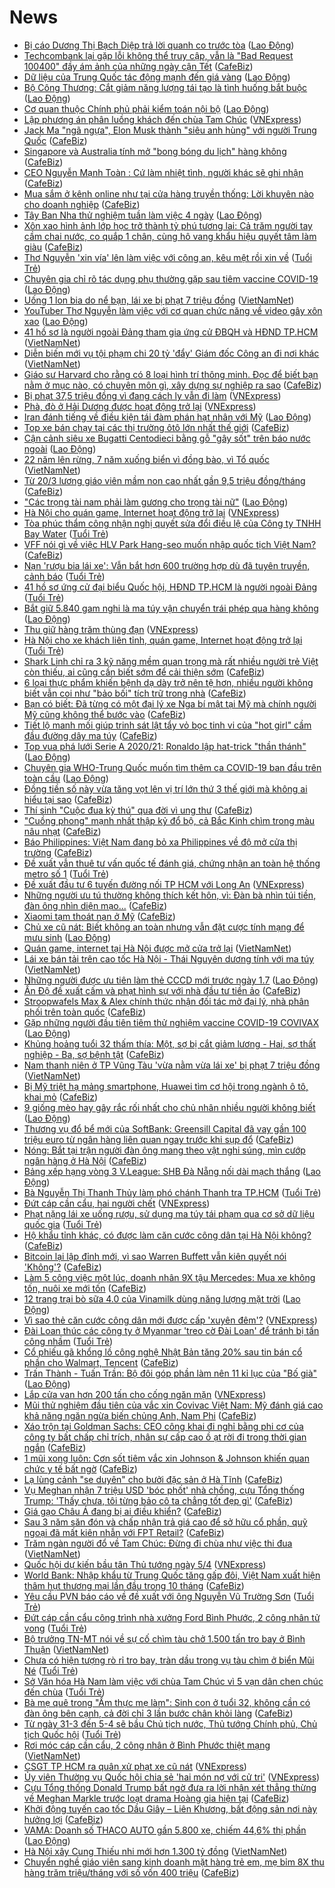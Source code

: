 # News

- [Bị cáo Dương Thị Bạch Diệp trả lời quanh co trước tòa](https://laodong.vn/phap-luat/bi-cao-duong-thi-bach-diep-tra-loi-quanh-co-truoc-toa-889338.ldo) ([Lao Động](https://laodong.vn))
- [Techcombank lại gặp lỗi không thể truy cập, vẫn là "Bad Request 100400" đầy ám ảnh của những ngày cận Tết](https://cafebiz.vn/techcombank-lai-gap-loi-khong-the-truy-cap-van-la-bad-request-100400-day-am-anh-cua-nhung-ngay-can-tet-20210315174628807.chn) ([CafeBiz](https://cafebiz.vn))
- [Dữ liệu của Trung Quốc tác động mạnh đến giá vàng](https://laodong.vn/the-gioi/du-lieu-cua-trung-quoc-tac-dong-manh-den-gia-vang-889361.ldo) ([Lao Động](https://laodong.vn))
- [Bộ Công Thương: Cắt giảm năng lượng tái tạo là tình huống bắt buộc](https://laodong.vn/kinh-te/bo-cong-thuong-cat-giam-nang-luong-tai-tao-la-tinh-huong-bat-buoc-889358.ldo) ([Lao Động](https://laodong.vn))
- [Cơ quan thuộc Chính phủ phải kiểm toán nội bộ](https://laodong.vn/kinh-te/co-quan-thuoc-chinh-phu-phai-kiem-toan-noi-bo-889357.ldo) ([Lao Động](https://laodong.vn))
- [Lập phương án phân luồng khách đến chùa Tam Chúc](https://vnexpress.net/lap-phuong-an-phan-luong-khach-den-chua-tam-chuc-4248621.html) ([VNExpress](https://vnexpress.net))
- [Jack Ma "ngã ngựa", Elon Musk thành "siêu anh hùng" với người Trung Quốc](https://cafebiz.vn/jack-ma-nga-ngua-elon-musk-thanh-sieu-anh-hung-voi-nguoi-trung-quoc-20210315164453015.chn) ([CafeBiz](https://cafebiz.vn))
- [Singapore và Australia tính mở "bong bóng du lịch" hàng không](https://cafebiz.vn/singapore-va-australia-tinh-mo-bong-bong-du-lich-hang-khong-20210315164701042.chn) ([CafeBiz](https://cafebiz.vn))
- [CEO Nguyễn Mạnh Toàn : Cứ làm nhiệt tình, người khác sẽ ghi nhận](https://cafebiz.vn/ceo-nguyen-manh-toan-cu-lam-nhiet-tinh-nguoi-khac-se-ghi-nhan-20210315160819345.chn) ([CafeBiz](https://cafebiz.vn))
- [Mua sắm ở kênh online như tại cửa hàng truyền thống: Lời khuyên nào cho doanh nghiệp](https://cafebiz.vn/mua-sam-o-kenh-online-nhu-tai-cua-hang-truyen-thong-loi-khuyen-nao-cho-doanh-nghiep-20210315121127784.chn) ([CafeBiz](https://cafebiz.vn))
- [Tây Ban Nha thử nghiệm tuần làm việc 4 ngày](https://laodong.vn/the-gioi/tay-ban-nha-thu-nghiem-tuan-lam-viec-4-ngay-889347.ldo) ([Lao Động](https://laodong.vn))
- [Xôn xao hình ảnh lớp học trở thành tỷ phú tương lai: Cả trăm người tay cầm chai nước, co quắp 1 chân, cùng hô vang khẩu hiệu quyết tâm làm giàu](https://cafebiz.vn/xon-xao-hinh-anh-lop-hoc-tro-thanh-ty-phu-tuong-lai-ca-tram-nguoi-tay-cam-chai-nuoc-co-quap-1-chan-cung-ho-vang-khau-hieu-quyet-tam-lam-giau-20210315172828917.chn) ([CafeBiz](https://cafebiz.vn))
- [Thơ Nguyễn 'xin vía' lên làm việc với công an, kêu mệt rồi xin về](https://tuoitre.vn/tho-nguyen-xin-via-len-lam-viec-voi-cong-an-keu-met-roi-xin-ve-20210315171027019.htm) ([Tuổi Trẻ](https://tuoitre.vn))
- [Chuyên gia chỉ rõ tác dụng phụ thường gặp sau tiêm vaccine COVID-19](https://laodong.vn/video-thoi-su/chuyen-gia-chi-ro-tac-dung-phu-thuong-gap-sau-tiem-vaccine-covid-19-889305.ldo) ([Lao Động](https://laodong.vn))
- [Uống 1 lon bia do nể bạn, lái xe bị phạt 7 triệu đồng](http://vietnamnet.vn/vn/thoi-su/an-toan-giao-thong/uong-1-lon-bia-do-ne-ba-n-lai-xe-bi-phat-7-trieu-dong-719809.html) ([VietNamNet](https://vietnamnet.vn))
- [YouTuber Thơ Nguyễn làm việc với cơ quan chức năng về video gây xôn xao](https://laodong.vn/xa-hoi/youtuber-tho-nguyen-lam-viec-voi-co-quan-chuc-nang-ve-video-gay-xon-xao-889277.ldo) ([Lao Động](https://laodong.vn))
- [41 hồ sơ là người ngoài Đảng tham gia ứng cử ĐBQH và HĐND TP.HCM](http://vietnamnet.vn/vn/thoi-su/quoc-hoi/41-ho-so-la-nguoi-ngoai-dang-tham-gia-ung-cu-dbqh-va-hdnd-tp-hcm-719812.html) ([VietNamNet](https://vietnamnet.vn))
- [Diễn biến mới vụ tội phạm chi 20 tỷ 'đẩy' Giám đốc Công an đi nơi khác](http://vietnamnet.vn/vn/thoi-su/dien-bien-moi-vu-toi-pham-chi-20-ty-day-giam-doc-cong-an-di-noi-khac-719810.html) ([VietNamNet](https://vietnamnet.vn))
- [Giáo sư Harvard cho rằng có 8 loại hình trí thông minh. Đọc để biết bạn nằm ở mục nào, có chuyên môn gì, xây dựng sự nghiệp ra sao](https://cafebiz.vn/giao-su-harvard-cho-rang-co-8-loai-hinh-tri-thong-minh-doc-de-biet-ban-nam-o-muc-nao-co-chuyen-mon-gi-xay-dung-su-nghiep-ra-sao-20210315161204188.chn) ([CafeBiz](https://cafebiz.vn))
- [Bị phạt 37,5 triệu đồng vì đang cách ly vẫn đi làm](https://vnexpress.net/bi-phat-37-5-trieu-dong-vi-dang-cach-ly-van-di-lam-4248725.html) ([VNExpress](https://vnexpress.net))
- [Phà, đò ở Hải Dương được hoạt động trở lại](https://vnexpress.net/pha-do-o-hai-duong-duoc-hoat-dong-tro-lai-4248672.html) ([VNExpress](https://vnexpress.net))
- [Iran đánh tiếng về điều kiện tái đàm phán hạt nhân với Mỹ](https://laodong.vn/the-gioi/iran-danh-tieng-ve-dieu-kien-tai-dam-phan-hat-nhan-voi-my-889309.ldo) ([Lao Động](https://laodong.vn))
- [Top xe bán chạy tại các thị trường ôtô lớn nhất thế giới](https://cafebiz.vn/top-xe-ban-chay-tai-cac-thi-truong-oto-lon-nhat-the-gioi-20210315142511612.chn) ([CafeBiz](https://cafebiz.vn))
- [Cận cảnh siêu xe Bugatti Centodieci bằng gỗ &quot;gây sốt&quot; trên báo nước ngoài](https://laodong.vn/photo/can-canh-sieu-xe-bugatti-centodieci-bang-go-gay-sot-tren-bao-nuoc-ngoai-889212.ldo) ([Lao Động](https://laodong.vn))
- [22 năm lên rừng, 7 năm xuống biển vì đồng bào, vì Tổ quốc](http://vietnamnet.vn/vn/thoi-su/chinh-tri/22-nam-len-rung-7-nam-xuong-bien-vi-dong-bao-vi-to-quoc-719796.html) ([VietNamNet](https://vietnamnet.vn))
- [Từ 20/3 lương giáo viên mầm non cao nhất gần 9,5 triệu đồng/tháng](https://cafebiz.vn/tu-20-3-luong-giao-vien-mam-non-cao-nhat-gan-95-trieu-dong-thang-20210315164851971.chn) ([CafeBiz](https://cafebiz.vn))
- [&quot;Các trọng tài nam phải làm gương cho trọng tài nữ&quot;](https://laodong.vn/bong-da/cac-trong-tai-nam-phai-lam-guong-cho-trong-tai-nu-889255.ldo) ([Lao Động](https://laodong.vn))
- [Hà Nội cho quán game, Internet hoạt động trở lại](https://vnexpress.net/ha-noi-cho-quan-game-internet-hoat-dong-tro-lai-4248772.html) ([VNExpress](https://vnexpress.net))
- [Tòa phúc thẩm công nhận nghị quyết sửa đổi điều lệ của Công ty TNHH Bay Water](https://tuoitre.vn/toa-phuc-tham-cong-nhan-nghi-quyet-sua-doi-dieu-le-cua-cong-ty-tnhh-bay-water-2021031516094976.htm) ([Tuổi Trẻ](https://tuoitre.vn))
- [VFF nói gì về việc HLV Park Hang-seo muốn nhập quốc tịch Việt Nam?](https://cafebiz.vn/vff-noi-gi-ve-viec-hlv-park-hang-seo-muon-nhap-quoc-tich-viet-nam-20210315164337959.chn) ([CafeBiz](https://cafebiz.vn))
- [Nạn 'rượu bia lái xe': Vẫn bắt hơn 600 trường hợp dù đã tuyên truyền, cảnh báo](https://tuoitre.vn/nan-ruou-bia-lai-xe-van-bat-hon-600-truong-hop-du-da-tuyen-truyen-canh-bao-20210315160749744.htm) ([Tuổi Trẻ](https://tuoitre.vn))
- [41 hồ sơ ứng cử đại biểu Quốc hội, HĐND TP.HCM là người ngoài Đảng](https://tuoitre.vn/41-ho-so-ung-cu-dai-bieu-quoc-hoi-hdnd-tp-hcm-la-nguoi-ngoai-dang-20210315162117552.htm) ([Tuổi Trẻ](https://tuoitre.vn))
- [Bắt giữ 5.840 gam nghi là ma túy vận chuyển trái phép qua hàng không](https://laodong.vn/phap-luat/bat-giu-5840-gam-nghi-la-ma-tuy-van-chuyen-trai-phep-qua-hang-khong-889331.ldo) ([Lao Động](https://laodong.vn))
- [Thu giữ hàng trăm thùng đạn](https://vnexpress.net/thu-giu-hang-tram-thung-dan-4248698.html) ([VNExpress](https://vnexpress.net))
- [Hà Nội cho xe khách liên tỉnh, quán game, Internet hoạt động trở lại](https://tuoitre.vn/ha-noi-cho-xe-khach-lien-tinh-quan-game-internet-hoat-dong-tro-lai-20210315160558604.htm) ([Tuổi Trẻ](https://tuoitre.vn))
- [Shark Linh chỉ ra 3 kỹ năng mềm quan trọng mà rất nhiều người trẻ Việt còn thiếu, ai cũng cần biết sớm để cải thiện sớm](https://cafebiz.vn/shark-linh-chi-ra-3-ky-nang-mem-quan-trong-ma-rat-nhieu-nguoi-tre-viet-con-thieu-ai-cung-can-biet-som-de-cai-thien-som-20210315151012392.chn) ([CafeBiz](https://cafebiz.vn))
- [6 loại thực phẩm khiến bệnh dạ dày trở nên tệ hơn, nhiều người không biết vẫn coi như "bảo bối" tích trữ trong nhà](https://cafebiz.vn/6-loai-thuc-pham-khien-benh-da-day-tro-nen-te-hon-nhieu-nguoi-khong-biet-van-coi-nhu-bao-boi-tich-tru-trong-nha-20210315160909522.chn) ([CafeBiz](https://cafebiz.vn))
- [Bạn có biết: Đã từng có một đại lý xe Nga bí mật tại Mỹ mà chính người Mỹ cũng không thể bước vào](https://cafebiz.vn/ban-co-biet-da-tung-co-mot-dai-ly-xe-nga-bi-mat-tai-my-ma-chinh-nguoi-my-cung-khong-the-buoc-vao-20210315141852778.chn) ([CafeBiz](https://cafebiz.vn))
- [Tiết lộ manh mối giúp trinh sát lật tẩy vỏ bọc tinh vi của "hot girl" cầm đầu đường dây ma túy](https://cafebiz.vn/tiet-lo-manh-moi-giup-trinh-sat-lat-tay-vo-boc-tinh-vi-cua-hot-girl-cam-dau-duong-day-ma-tuy-20210315162404022.chn) ([CafeBiz](https://cafebiz.vn))
- [Top vua phá lưới Serie A 2020/21: Ronaldo lập hat-trick &quot;thần thánh&quot;](https://laodong.vn/photo/top-vua-pha-luoi-serie-a-202021-ronaldo-lap-hat-trick-than-thanh-889280.ldo) ([Lao Động](https://laodong.vn))
- [Chuyên gia WHO-Trung Quốc muốn tìm thêm ca COVID-19 ban đầu trên toàn cầu](https://laodong.vn/the-gioi/chuyen-gia-who-trung-quoc-muon-tim-them-ca-covid-19-ban-dau-tren-toan-cau-889302.ldo) ([Lao Động](https://laodong.vn))
- [Đồng tiền số này vừa tăng vọt lên vị trí lớn thứ 3 thế giới mà không ai hiểu tại sao](https://cafebiz.vn/dong-tien-so-nay-vua-tang-vot-len-vi-tri-lon-thu-3-the-gioi-ma-khong-ai-hieu-tai-sao-20210315161526569.chn) ([CafeBiz](https://cafebiz.vn))
- [Thí sinh "Cuộc đua kỳ thú" qua đời vì ung thư](https://cafebiz.vn/thi-sinh-cuoc-dua-ky-thu-qua-doi-vi-ung-thu-20210315161616656.chn) ([CafeBiz](https://cafebiz.vn))
- ["Cuồng phong" mạnh nhất thập kỷ đổ bộ, cả Bắc Kinh chìm trong màu nâu nhạt](https://cafebiz.vn/cuong-phong-manh-nhat-thap-ky-do-bo-ca-bac-kinh-chim-trong-mau-nau-nhat-20210315161301886.chn) ([CafeBiz](https://cafebiz.vn))
- [Báo Philippines: Việt Nam đang bỏ xa Philippines về độ mở cửa thị trường](https://cafebiz.vn/bao-philippines-viet-nam-dang-bo-xa-philippines-ve-do-mo-cua-thi-truong-20210315161157341.chn) ([CafeBiz](https://cafebiz.vn))
- [Đề xuất vẫn thuê tư vấn quốc tế đánh giá, chứng nhận an toàn hệ thống metro số 1](https://tuoitre.vn/de-xuat-van-thue-tu-van-quoc-te-danh-gia-chung-nhan-an-toan-he-thong-metro-so-1-20210315144857026.htm) ([Tuổi Trẻ](https://tuoitre.vn))
- [Đề xuất đầu tư 6 tuyến đường nối TP HCM với Long An](https://vnexpress.net/de-xuat-dau-tu-6-tuyen-duong-noi-tp-hcm-voi-long-an-4248745.html) ([VNExpress](https://vnexpress.net))
- [Những người ưu tú thường không thích kết hôn, vì: Đàn bà nhìn túi tiền, đàn ông nhìn diện mạo...](https://cafebiz.vn/nhung-nguoi-uu-tu-thuong-khong-thich-ket-hon-vi-dan-ba-nhin-tui-tien-dan-ong-nhin-dien-mao-20210315152957303.chn) ([CafeBiz](https://cafebiz.vn))
- [Xiaomi tạm thoát nạn ở Mỹ](https://cafebiz.vn/xiaomi-tam-thoat-nan-o-my-20210315140806194.chn) ([CafeBiz](https://cafebiz.vn))
- [Chủ xe cũ nát: Biết không an toàn nhưng vẫn đặt cược tính mạng để mưu sinh](https://laodong.vn/video-thoi-su/chu-xe-cu-nat-biet-khong-an-toan-nhung-van-dat-cuoc-tinh-mang-de-muu-sinh-889211.ldo) ([Lao Động](https://laodong.vn))
- [Quán game, internet tại Hà Nội được mở cửa trở lại](http://vietnamnet.vn/vn/thoi-su/quan-game-internet-tai-ha-noi-duoc-mo-cua-tro-lai-719781.html) ([VietNamNet](https://vietnamnet.vn))
- [Lái xe bán tải trên cao tốc Hà Nội - Thái Nguyên dương tính với ma túy](http://vietnamnet.vn/vn/thoi-su/an-toan-giao-thong/lai-xe-ban-tai-tren-cao-toc-ha-noi-thai-nguyen-duong-tinh-voi-ma-tuy-719777.html) ([VietNamNet](https://vietnamnet.vn))
- [Những người được ưu tiên làm thẻ CCCD mới trước ngày 1.7](https://laodong.vn/infographic/nhung-nguoi-duoc-uu-tien-lam-the-cccd-moi-truoc-ngay-17-889157.ldo) ([Lao Động](https://laodong.vn))
- [Ấn Độ đề xuất cấm và phạt hình sự với nhà đầu tư tiền ảo](https://cafebiz.vn/an-do-de-xuat-cam-va-phat-hinh-su-voi-nha-dau-tu-tien-ao-20210315140540111.chn) ([CafeBiz](https://cafebiz.vn))
- [Stroopwafels Max & Alex chính thức nhận đối tác mở đại lý, nhà phân phối trên toàn quốc](https://cafebiz.vn/stroopwafels-max-alex-chinh-thuc-nhan-doi-tac-mo-dai-ly-nha-phan-phoi-tren-toan-quoc-20210315121058905.chn) ([CafeBiz](https://cafebiz.vn))
- [Gặp những người đầu tiên tiêm thử nghiệm vaccine COVID-19 COVIVAX](https://laodong.vn/video-thoi-su/gap-nhung-nguoi-dau-tien-tiem-thu-nghiem-vaccine-covid-19-covivax-889226.ldo) ([Lao Động](https://laodong.vn))
- [Khủng hoảng tuổi 32 thấm thía: Một, sợ bị cắt giảm lương - Hai, sợ thất nghiệp - Ba, sợ bệnh tật](https://cafebiz.vn/khung-hoang-tuoi-32-tham-thia-mot-so-bi-cat-giam-luong-hai-so-that-nghiep-ba-so-benh-tat-20210315145349177.chn) ([CafeBiz](https://cafebiz.vn))
- [Nam thanh niên ở TP Vũng Tàu 'vừa nằm vừa lái xe' bị phạt 7 triệu đồng](http://vietnamnet.vn/vn/thoi-su/an-toan-giao-thong/nam-thanh-nien-o-tp-vung-tau-vua-nam-vua-lai-xe-bi-phat-7-trieu-dong-719765.html) ([VietNamNet](https://vietnamnet.vn))
- [Bị Mỹ triệt hạ mảng smartphone, Huawei tìm cơ hội trong ngành ô tô, khai mỏ](https://cafebiz.vn/bi-my-triet-ha-mang-smartphone-huawei-tim-co-hoi-trong-nganh-o-to-khai-mo-20210315140323541.chn) ([CafeBiz](https://cafebiz.vn))
- [9 giống mèo hay gây rắc rối nhất cho chủ nhân nhiều người không biết](https://laodong.vn/photo/9-giong-meo-hay-gay-rac-roi-nhat-cho-chu-nhan-nhieu-nguoi-khong-biet-889070.ldo) ([Lao Động](https://laodong.vn))
- [Thương vụ đổ bể mới của SoftBank: Greensill Capital đã vay gần 100 triệu euro từ ngân hàng liên quan ngay trước khi sụp đổ](https://cafebiz.vn/thuong-vu-do-be-moi-cua-softbank-greensill-capital-da-vay-gan-100-trieu-euro-tu-ngan-hang-lien-quan-ngay-truoc-khi-sup-do-20210315145809271.chn) ([CafeBiz](https://cafebiz.vn))
- [Nóng: Bắt tại trận người đàn ông mang theo vật nghi súng, mìn cướp ngân hàng ở Hà Nội](https://cafebiz.vn/nong-bat-tai-tran-nguoi-dan-ong-mang-theo-vat-nghi-sung-min-cuop-ngan-hang-o-ha-noi-20210315145631086.chn) ([CafeBiz](https://cafebiz.vn))
- [Bảng xếp hạng vòng 3 V.League: SHB Đà Nẵng nối dài mạch thắng](https://laodong.vn/infographic/bang-xep-hang-vong-3-vleague-shb-da-nang-noi-dai-mach-thang-889130.ldo) ([Lao Động](https://laodong.vn))
- [Bà Nguyễn Thị Thanh Thủy làm phó chánh Thanh tra TP.HCM](https://tuoitre.vn/ba-nguyen-thi-thanh-thuy-la-pho-chanh-thanh-tra-tp-hcm-20210315142611152.htm) ([Tuổi Trẻ](https://tuoitre.vn))
- [Đứt cáp cần cẩu, hai người chết](https://vnexpress.net/dut-cap-can-cau-hai-nguoi-chet-4248724.html) ([VNExpress](https://vnexpress.net))
- [Phạt nặng lái xe uống rượu, sử dụng ma túy tái phạm qua cơ sở dữ liệu quốc gia](https://tuoitre.vn/phat-nang-lai-xe-uong-ruou-su-dung-ma-tuy-tai-pham-qua-co-so-du-lieu-quoc-gia-20210315132302935.htm) ([Tuổi Trẻ](https://tuoitre.vn))
- [Hộ khẩu tỉnh khác, có được làm căn cước công dân tại Hà Nội không?](https://cafebiz.vn/ho-khau-tinh-khac-co-duoc-lam-can-cuoc-cong-dan-tai-ha-noi-khong-20210315141343283.chn) ([CafeBiz](https://cafebiz.vn))
- [Bitcoin lại lập đỉnh mới, vì sao Warren Buffett vẫn kiên quyết nói 'Không'?](https://cafebiz.vn/bitcoin-lai-lap-dinh-moi-vi-sao-warren-buffett-van-kien-quyet-noi-khong-2021031514002665.chn) ([CafeBiz](https://cafebiz.vn))
- [Làm 5 công việc một lúc, doanh nhân 9X tậu Mercedes: Mua xe không tốn, nuôi xe mới tốn](https://cafebiz.vn/lam-5-cong-viec-mot-luc-doanh-nhan-9x-tau-mercedes-mua-xe-khong-ton-nuoi-xe-moi-ton-20210315140925934.chn) ([CafeBiz](https://cafebiz.vn))
- [12 trang trại bò sữa 4.0 của Vinamilk dùng năng lượng mặt trời](https://laodong.vn/thong-tin-doanh-nghiep/12-trang-trai-bo-sua-40-cua-vinamilk-dung-nang-luong-mat-troi-889180.ldo) ([Lao Động](https://laodong.vn))
- [Vì sao thẻ căn cước công dân mới được cấp 'xuyên đêm'?](https://vnexpress.net/vi-sao-the-can-cuoc-cong-dan-moi-duoc-cap-xuyen-dem-4248299.html) ([VNExpress](https://vnexpress.net))
- [Đài Loan thúc các công ty ở Myanmar 'treo cờ Đài Loan' để tránh bị tấn công nhầm](https://tuoitre.vn/dai-loan-thuc-cac-cong-ty-o-myanmar-treo-co-dai-loan-de-tranh-bi-tan-cong-nham-20210315124312932.htm) ([Tuổi Trẻ](https://tuoitre.vn))
- [Cổ phiếu gã khổng lồ công nghệ Nhật Bản tăng 20% sau tin bán cổ phần cho Walmart, Tencent](https://cafebiz.vn/co-phieu-ga-khong-lo-cong-nghe-nhat-ban-tang-20-sau-tin-ban-co-phan-cho-walmart-tencent-2021031513494729.chn) ([CafeBiz](https://cafebiz.vn))
- [Trấn Thành - Tuấn Trần: Bộ đôi góp phần làm nên 11 kỉ lục của &quot;Bố già&quot;](https://laodong.vn/photo/tran-thanh-tuan-tran-bo-doi-gop-phan-lam-nen-11-ki-luc-cua-bo-gia-889215.ldo) ([Lao Động](https://laodong.vn))
- [Lắp cửa van hơn 200 tấn cho cống ngăn mặn](https://vnexpress.net/lap-cua-van-hon-200-tan-cho-cong-ngan-man-4248646.html) ([VNExpress](https://vnexpress.net))
- [Mũi thử nghiệm đầu tiên của vắc xin Covivac Việt Nam: Mỹ đánh giá cao khả năng ngăn ngừa biến chủng Anh, Nam Phi](https://cafebiz.vn/mui-thu-nghiem-dau-tien-cua-vac-xin-covivac-viet-nam-my-danh-gia-cao-kha-nang-ngan-ngua-bien-chung-anh-nam-phi-20210315134605083.chn) ([CafeBiz](https://cafebiz.vn))
- [Xáo trộn tại Goldman Sachs: CEO công khai đi nghỉ bằng phi cơ của công ty bất chấp chỉ trích, nhân sự cấp cao ồ ạt rời đi trong thời gian ngắn](https://cafebiz.vn/xao-tron-tai-goldman-sachs-ceo-cong-khai-di-nghi-bang-phi-co-cua-cong-ty-bat-chap-chi-trich-nhan-su-cap-cao-o-at-roi-di-trong-thoi-gian-ngan-20210315134444378.chn) ([CafeBiz](https://cafebiz.vn))
- [1 mũi xong luôn: Cơn sốt tiêm vắc xin Johnson & Johnson khiến quan chức y tế bất ngờ](https://cafebiz.vn/1-mui-xong-luon-con-sot-tiem-vac-xin-johnson-johnson-khien-quan-chuc-y-te-bat-ngo-20210315134248093.chn) ([CafeBiz](https://cafebiz.vn))
- [Lạ lùng cảnh "se duyên" cho bưởi đặc sản ở Hà Tĩnh](https://cafebiz.vn/la-lung-canh-se-duyen-cho-buoi-dac-san-o-ha-tinh-20210315134009139.chn) ([CafeBiz](https://cafebiz.vn))
- [Vụ Meghan nhận 7 triệu USD 'bóc phốt' nhà chồng, cựu Tổng thống Trump: 'Thấy chưa, tôi từng bảo cô ta chẳng tốt đẹp gì'](https://cafebiz.vn/vu-meghan-nhan-7-trieu-usd-boc-phot-nha-chong-cuu-tong-thong-trump-thay-chua-toi-tung-bao-co-ta-chang-tot-dep-gi-20210315120825401.chn) ([CafeBiz](https://cafebiz.vn))
- [Giá gạo Châu Á đang bị ai điều khiển?](https://cafebiz.vn/gia-gao-chau-a-dang-bi-ai-dieu-khien-20210315133834868.chn) ([CafeBiz](https://cafebiz.vn))
- [Sau 3 năm săn đón và chấp nhận trả giá cao để sở hữu cổ phần, quỹ ngoại đã mất kiên nhẫn với FPT Retail?](https://cafebiz.vn/sau-3-nam-san-don-va-chap-nhan-tra-gia-cao-de-so-huu-co-phan-quy-ngoai-da-mat-kien-nhan-voi-fpt-retail-20210315133309526.chn) ([CafeBiz](https://cafebiz.vn))
- [Trăm ngàn người đổ về Tam Chúc: Đừng đi chùa như việc thi đua](http://vietnamnet.vn/vn/thoi-su/tram-ngan-nguoi-do-ve-tam-chuc-dung-di-chua-nhu-viec-thi-dua-719738.html) ([VietNamNet](https://vietnamnet.vn))
- [Quốc hội dự kiến bầu tân Thủ tướng ngày 5/4](https://vnexpress.net/quoc-hoi-du-kien-bau-tan-thu-tuong-ngay-5-4-4248684.html) ([VNExpress](https://vnexpress.net))
- [World Bank: Nhập khẩu từ Trung Quốc tăng gấp đôi, Việt Nam xuất hiện thâm hụt thương mại lần đầu trong 10 tháng](https://cafebiz.vn/world-bank-nhap-khau-tu-trung-quoc-tang-gap-doi-viet-nam-xuat-hien-tham-hut-thuong-mai-lan-dau-trong-10-thang-20210315111929331.chn) ([CafeBiz](https://cafebiz.vn))
- [Yêu cầu PVN báo cáo về đề xuất với ông Nguyễn Vũ Trường Sơn](https://tuoitre.vn/yeu-cau-pvn-bao-cao-ve-de-xuat-voi-ong-nguyen-vu-truong-son-202103151208342.htm) ([Tuổi Trẻ](https://tuoitre.vn))
- [Đứt cáp cần cẩu công trình nhà xưởng Ford Bình Phước, 2 công nhân tử vong](https://tuoitre.vn/dut-cap-can-cau-cong-trinh-nha-xuong-ford-binh-phuoc-2-cong-nhan-tu-vong-20210315122941962.htm) ([Tuổi Trẻ](https://tuoitre.vn))
- [Bộ trưởng TN-MT nói về sự cố chìm tàu chở 1.500 tấn tro bay ở Bình Thuận](http://vietnamnet.vn/vn/thoi-su/bo-truong-tn-mt-noi-ve-su-co-chim-tau-cho-1-500-tan-tro-bay-o-binh-thuan-719727.html) ([VietNamNet](https://vietnamnet.vn))
- [Chưa có hiện tượng rò rỉ tro bay, tràn dầu trong vụ tàu chìm ở biển Mũi Né](https://tuoitre.vn/chua-co-hien-tuong-ro-ri-tro-bay-tran-dau-trong-vu-tau-chim-o-bien-mui-ne-20210315120535665.htm) ([Tuổi Trẻ](https://tuoitre.vn))
- [Sở Văn hóa Hà Nam làm việc với chùa Tam Chúc vì 5 vạn dân chen chúc đến chùa](https://tuoitre.vn/so-van-hoa-ha-nam-lam-viec-voi-chua-tam-chuc-vi-5-van-dan-chen-chuc-den-chua-20210315111339014.htm) ([Tuổi Trẻ](https://tuoitre.vn))
- [Bà mẹ quê trong "Ẩm thực mẹ làm": Sinh con ở tuổi 32, không cần có đàn ông bên cạnh, cả đời chỉ 3 lần bước chân khỏi làng](https://cafebiz.vn/ba-me-que-trong-am-thuc-me-lam-sinh-con-o-tuoi-32-khong-can-co-dan-ong-ben-canh-ca-doi-chi-3-lan-buoc-chan-khoi-lang-20210315120145464.chn) ([CafeBiz](https://cafebiz.vn))
- [Từ ngày 31-3 đến 5-4 sẽ bầu Chủ tịch nước, Thủ tướng Chính phủ, Chủ tịch Quốc hội](https://tuoitre.vn/tu-ngay-31-3-den-5-4-se-bau-chu-tich-nuoc-thu-tuong-chinh-phu-chu-tich-quoc-hoi-2021031511553697.htm) ([Tuổi Trẻ](https://tuoitre.vn))
- [Rơi móc cáp cần cẩu, 2 công nhân ở Bình Phước thiệt mạng](http://vietnamnet.vn/vn/thoi-su/roi-moc-cap-can-cau-2-cong-nhan-o-binh-phuoc-thiet-mang-719723.html) ([VietNamNet](https://vietnamnet.vn))
- [CSGT TP HCM ra quân xử phạt xe cũ nát](https://vnexpress.net/csgt-tp-hcm-ra-quan-xu-phat-xe-cu-nat-4248566.html) ([VNExpress](https://vnexpress.net))
- [Ủy viên Thường vụ Quốc hội chia sẻ 'hai món nợ với cử tri'](https://vnexpress.net/uy-vien-thuong-vu-quoc-hoi-chia-se-hai-mon-no-voi-cu-tri-4248559.html) ([VNExpress](https://vnexpress.net))
- [Cựu Tổng thống Donald Trump bất ngờ đưa ra lời nhận xét thẳng thừng về Meghan Markle trước loạt drama Hoàng gia hiện tại](https://cafebiz.vn/cuu-tong-thong-donald-trump-bat-ngo-dua-ra-loi-nhan-xet-thang-thung-ve-meghan-markle-truoc-loat-drama-hoang-gia-hien-tai-20210315115838129.chn) ([CafeBiz](https://cafebiz.vn))
- [Khởi động tuyến cao tốc Dầu Giây – Liên Khương, bất động sản nơi này hưởng lợi](https://cafebiz.vn/khoi-dong-tuyen-cao-toc-dau-giay-lien-khuong-bat-dong-san-noi-nay-huong-loi-20210315104217083.chn) ([CafeBiz](https://cafebiz.vn))
- [VAMA: Doanh số THACO AUTO gần 5.800 xe, chiếm 44,6% thị phần](https://laodong.vn/thong-tin-doanh-nghiep/vama-doanh-so-thaco-auto-gan-5800-xe-chiem-446-thi-phan-889135.ldo) ([Lao Động](https://laodong.vn))
- [Hà Nội xây Cung Thiếu nhi mới hơn 1.300 tỷ đồng](http://vietnamnet.vn/vn/thoi-su/ha-noi-xay-cung-thieu-nhi-moi-hon-1-300-ty-dong-719717.html) ([VietNamNet](https://vietnamnet.vn))
- [Chuyển nghề giáo viên sang kinh doanh mặt hàng trẻ em, mẹ bỉm 8X thu hàng trăm triệu/tháng với số vốn 400 triệu](https://cafebiz.vn/chuyen-nghe-giao-vien-sang-kinh-doanh-mat-hang-tre-em-me-bim-8x-thu-hang-tram-trieu-thang-voi-so-von-400-trieu-20210315114539035.chn) ([CafeBiz](https://cafebiz.vn))
